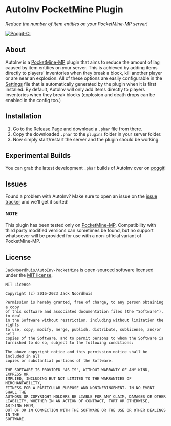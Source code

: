 AutoInv PocketMine Plugin
===============
_Reduce the number of item entities on your PocketMine-MP server!_

[![Poggit-CI](https://poggit.pmmp.io/ci.shield/JackNoordhuis/AutoInv-PocketMine/AutoInv)](https://poggit.pmmp.io/ci/JackNoordhuis/AutoInv-PocketMine/AutoInv)

## About
AutoInv is a [PocketMine-MP](https://github.com/pmmp/PocketMine-MP) plugin that aims to reduce the amount of lag caused
by item entities on your server. This is achieved by adding items directly to players' inventories when they break a block,
kill another player or are near an explosion. All of these options are easily configurable in the [Settings](https://github.com/JackNoordhuis/AutoInv/blob/master/resources/Settings.yml)
file that is automatically generated by the plugin when it is first installed. By default, AutoInv will only add items directly
to players inventories when they break blocks (explosion and death drops can be enabled in the config too.)

## Installation
1. Go to the [Release Page](https://poggit.pmmp.io/p/AutoInv) and download a `.phar` file from there.
2. Copy the downloaded `.phar` to the `plugins` folder in your server folder.
3. Now simply start/restart the server and the plugin should be working.

## Experimental Builds
You can grab the latest development `.phar` builds of AutoInv over on [poggit](https://poggit.pmmp.io/ci/JackNoordhuis/AutoInv-PocketMine/AutoInv)!

## Issues
Found a problem with AutoInv? Make sure to open an issue on the [issue tracker](https://github.com/JackNoordhuis/AutoInv-PocketMine/issues) and we'll get it sorted!

#### NOTE
This plugin has been tested only on [PocketMine-MP](https://github.com/pmmp/PocketMine-MP). Compatibility with third party modified versions can sometimes be found, but no support whatsoever will be provided for use with a non-official variant of PocketMine-MP.

## License
`JackNoordhuis/AutoInv-PocketMine` is open-sourced software licensed under the [MIT license](LICENSE).
```
MIT License

Copyright (c) 2016-2023 Jack Noordhuis

Permission is hereby granted, free of charge, to any person obtaining a copy
of this software and associated documentation files (the "Software"), to deal
in the Software without restriction, including without limitation the rights
to use, copy, modify, merge, publish, distribute, sublicense, and/or sell
copies of the Software, and to permit persons to whom the Software is
furnished to do so, subject to the following conditions:

The above copyright notice and this permission notice shall be included in all
copies or substantial portions of the Software.

THE SOFTWARE IS PROVIDED "AS IS", WITHOUT WARRANTY OF ANY KIND, EXPRESS OR
IMPLIED, INCLUDING BUT NOT LIMITED TO THE WARRANTIES OF MERCHANTABILITY,
FITNESS FOR A PARTICULAR PURPOSE AND NONINFRINGEMENT. IN NO EVENT SHALL THE
AUTHORS OR COPYRIGHT HOLDERS BE LIABLE FOR ANY CLAIM, DAMAGES OR OTHER
LIABILITY, WHETHER IN AN ACTION OF CONTRACT, TORT OR OTHERWISE, ARISING FROM,
OUT OF OR IN CONNECTION WITH THE SOFTWARE OR THE USE OR OTHER DEALINGS IN THE
SOFTWARE.
```
